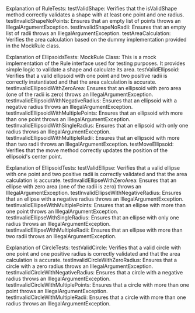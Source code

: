 Explanation of RuleTests:
testValidShape: Verifies that the isValidShape method correctly validates a shape with at least one point and one radius.
testInvalidShapeNoPoints: Ensures that an empty list of points throws an IllegalArgumentException.
testInvalidShapeNoRadii: Ensures that an empty list of radii throws an IllegalArgumentException.
testAreaCalculation: Verifies the area calculation based on the dummy implementation provided in the MockRule class.

Explanation of EllipsoidsTests:
MockRule Class: This is a mock implementation of the Rule interface used for testing purposes. It provides simple logic to validate a shape and calculate its area.
testValidEllipsoid: Verifies that a valid ellipsoid with one point and two positive radii is correctly instantiated and that the area calculation is accurate.
testInvalidEllipsoidWithZeroArea: Ensures that an ellipsoid with zero area (one of the radii is zero) throws an IllegalArgumentException.
testInvalidEllipsoidWithNegativeRadius: Ensures that an ellipsoid with a negative radius throws an IllegalArgumentException.
testInvalidEllipsoidWithMultiplePoints: Ensures that an ellipsoid with more than one point throws an IllegalArgumentException.
testInvalidEllipsoidWithSingleRadius: Ensures that an ellipsoid with only one radius throws an IllegalArgumentException.
testInvalidEllipsoidWithMultipleRadii: Ensures that an ellipsoid with more than two radii throws an IllegalArgumentException.
testMoveEllipsoid: Verifies that the move method correctly updates the position of the ellipsoid's center point.

Explanation of EllipsoidTests:
testValidEllipse: Verifies that a valid ellipse with one point and two positive radii is correctly validated and that the area calculation is accurate.
testInvalidEllipseWithZeroArea: Ensures that an ellipse with zero area (one of the radii is zero) throws an IllegalArgumentException.
testInvalidEllipseWithNegativeRadius: Ensures that an ellipse with a negative radius throws an IllegalArgumentException.
testInvalidEllipseWithMultiplePoints: Ensures that an ellipse with more than one point throws an IllegalArgumentException.
testInvalidEllipseWithSingleRadius: Ensures that an ellipse with only one radius throws an IllegalArgumentException.
testInvalidEllipseWithMultipleRadii: Ensures that an ellipse with more than two radii throws an IllegalArgumentException.

Explanation of CircleTests:
testValidCircle: Verifies that a valid circle with one point and one positive radius is correctly validated and that the area calculation is accurate.
testInvalidCircleWithZeroRadius: Ensures that a circle with a zero radius throws an IllegalArgumentException.
testInvalidCircleWithNegativeRadius: Ensures that a circle with a negative radius throws an IllegalArgumentException.
testInvalidCircleWithMultiplePoints: Ensures that a circle with more than one point throws an IllegalArgumentException.
testInvalidCircleWithMultipleRadii: Ensures that a circle with more than one radius throws an IllegalArgumentException.